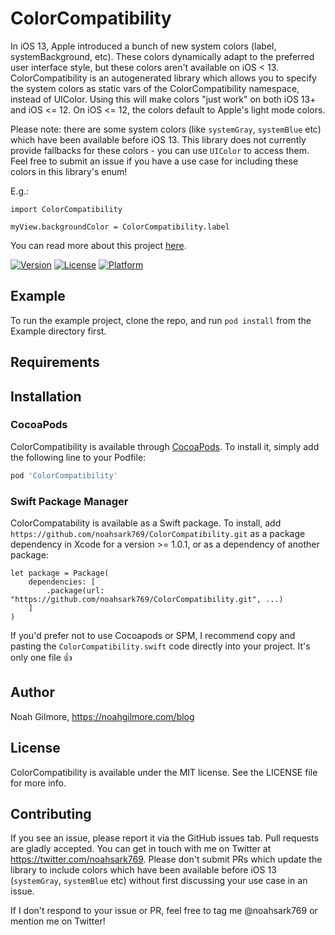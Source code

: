 # ColorCompatibility

In iOS 13, Apple introduced a bunch of new system colors (label, systemBackground, etc). These colors dynamically adapt to the preferred user interface style, but these colors aren't available on iOS < 13. ColorCompatibility is an autogenerated library which allows you to specify the system colors as static vars of the ColorCompatibility namespace, instead of UIColor. Using this will make colors "just work" on both iOS 13+ and iOS <= 12. On iOS <= 12, the colors default to Apple's light mode colors.

Please note: there are some system colors (like `systemGray`, `systemBlue` etc) which have been available before iOS 13. This library does not currently provide fallbacks for these colors - you can use `UIColor` to access them. Feel free to submit an issue if you have a use case for including these colors in this library's enum!

E.g.:

```
import ColorCompatibility

myView.backgroundColor = ColorCompatibility.label
```

You can read more about this project [here](https://noahgilmore.com/blog/color-compatibility-pod).

[![Version](https://img.shields.io/cocoapods/v/ColorCompatibility.svg?style=flat)](https://cocoapods.org/pods/ColorCompatibility)
[![License](https://img.shields.io/cocoapods/l/ColorCompatibility.svg?style=flat)](https://cocoapods.org/pods/ColorCompatibility)
[![Platform](https://img.shields.io/cocoapods/p/ColorCompatibility.svg?style=flat)](https://cocoapods.org/pods/ColorCompatibility)

## Example

To run the example project, clone the repo, and run `pod install` from the Example directory first.

## Requirements

## Installation

### CocoaPods
ColorCompatibility is available through [CocoaPods](https://cocoapods.org). To install
it, simply add the following line to your Podfile:

```ruby
pod 'ColorCompatibility'
```

### Swift Package Manager
ColorCompatability is available as a Swift package. To install, add `https://github.com/noahsark769/ColorCompatibility.git` as a package dependency in Xcode for a version >= 1.0.1, or as a dependency of another package:

```
let package = Package(
    dependencies: [
        .package(url: "https://github.com/noahsark769/ColorCompatibility.git", ...)
    ]
)
```

If you'd prefer not to use Cocoapods or SPM, I recommend copy and pasting the `ColorCompatibility.swift` code directly into your project. It's only one file 👍

## Author

Noah Gilmore, https://noahgilmore.com/blog

## License

ColorCompatibility is available under the MIT license. See the LICENSE file for more info.

## Contributing
If you see an issue, please report it via the GitHub issues tab. Pull requests are gladly accepted. You can get in touch with me on Twitter at https://twitter.com/noahsark769. Please don't submit PRs which update the library to include colors which have been available before iOS 13 (`systemGray`, `systemBlue` etc) without first discussing your use case in an issue.

If I don't respond to your issue or PR, feel free to tag me @noahsark769 or mention me on Twitter!
